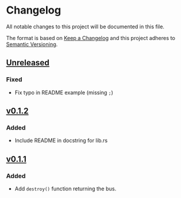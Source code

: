 # Changelog

All notable changes to this project will be documented in this file.

The format is based on [Keep a Changelog](http://keepachangelog.com/)
and this project adheres to [Semantic Versioning](http://semver.org/).

## [Unreleased]

### Fixed

- Fix typo in README example (missing `;`)

## [v0.1.2]

### Added

- Include README in docstring for lib.rs

## [v0.1.1]

### Added

- Add `destroy()` function returning the bus.

[Unreleased]: https://github.com/JanekGraff/tmp1075-rs/compare/v0.1.2...HEAD
[v0.1.1]: https://github.com/JanekGraff/tmp1075-rs/compare/v0.1.0...v0.1.1
[v0.1.2]: https://github.com/JanekGraff/tmp1075-rs/compare/v0.1.1...v0.1.2